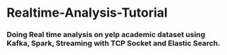 # Realtime-Analysis-Tutorial
### Doing Real time analysis on yelp academic dataset using Kafka, Spark, Streaming with TCP Socket and Elastic Search.
